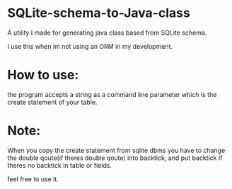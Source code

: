 # SQLite-schema-to-Java-class
A utility I made for generating java class based from SQLite schema. 

I use this when im not using an ORM in my development.

# How to use:
the program accepts a string as a command line parameter which is the create statement of your table.


# Note:
When you copy the create statement from sqlite dbms you have to change the double qoute(if theres double qoute) into backtick, and put backtick if theres no backtick in table or fields.



feel free to use it.



